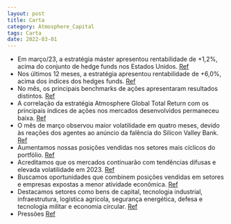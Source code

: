 ```yaml
---
layout: post
title: Carta
category: Atmosphere_Capital
tags: Carta
date: 2022-03-01
---
```


- Em março/23, a estratégia máster apresentou rentabilidade de +1,2%, acima do conjunto de hedge funds nos Estados Unidos.
<a href="#" onclick="search_on_pdf('acima do conjunto de hedge funds nos Estados Unidos, conforme tabela abaixo. Nossa volatilidade médi')">Ref</a>
- Nos últimos 12 meses, a estratégia apresentou rentabilidade de +6,0%, acima dos índices dos hedges funds.
<a href="#" onclick="search_on_pdf('hedges funds calculados pela HFR*, entre -9,3% e +0,5%. Nossa volatilidade média nos últimos 12 mese')">Ref</a>
- No mês, os principais benchmarks de ações apresentaram resultados distintos.
<a href="#" onclick="search_on_pdf('Nossa correlação nos últimos 12 meses com os principais índices de ações dos mercados desenvolvidos')">Ref</a>
- A correlação da estratégia Atmosphere Global Total Return com os principais índices de ações nos mercados desenvolvidos permaneceu baixa.
<a href="#" onclick="search_on_pdf('Nossa correlação nos últimos 12 meses com os principais índices de ações dos mercados desenvolvidos')">Ref</a>
- O mês de março observou maior volatilidade em quatro meses, devido às reações dos agentes ao anúncio da falência do Silicon Valley Bank.
<a href="#" onclick="search_on_pdf('MercadoO mês de março observou a maior volatilidade em quatro meses, com dois desvios-padrão para a')">Ref</a>
- Aumentamos nossas posições vendidas nos setores mais cíclicos do portfólio.
<a href="#" onclick="search_on_pdf('Relatório MensalPor conta dos eventos descritos acima, e por observamos maior aderência como hedges')">Ref</a>
- Acreditamos que os mercados continuarão com tendências difusas e elevada volatilidade em 2023.
<a href="#" onclick="search_on_pdf('EstratégiaAcreditamos que os mercados continuarão com tendências difusas e elevada volatilidade em ')">Ref</a>
- Buscamos oportunidades que combinem posições vendidas em setores e empresas expostas a menor atividade econômica.
<a href="#" onclick="search_on_pdf('setoriais e resultados corporativos levando a movimentos mais específicos ao longo dos meses. Nesse ')">Ref</a>
- Destacamos setores como bens de capital, tecnologia industrial, infraestrutura, logística agrícola, segurança energética, defesa e tecnologia militar e economia circular.
<a href="#" onclick="search_on_pdf('crescimentos de 10-20% em seus resultados para 2023. Destacamos aqui os setores de bens de capital, ')">Ref</a>
- Pressões
<a href="#" onclick="search_on_pdf('movimentos direcionais, uma vez que impactos da percepção de maior pressão na atividade econômicaex')">Ref</a>
